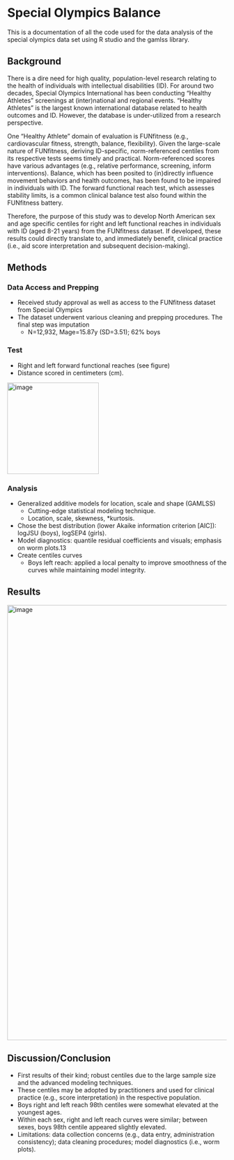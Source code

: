 # Special Olympics Balance
This is a documentation of all the code used for the data analysis of the special olympics data set using R studio and the gamlss library.

## Background
There is a dire need for high quality, population-level research relating to the health of individuals with intellectual disabilities (ID). For around two decades, Special Olympics International has been conducting “Healthy Athletes” screenings at (inter)national and regional events. “Healthy Athletes” is the largest known international database related to health outcomes and ID. However, the database is under-utilized from a research perspective. 

One “Healthy Athlete” domain of evaluation is FUNfitness (e.g., cardiovascular fitness, strength, balance, flexibility). Given the large-scale nature of FUNfitness, deriving ID-specific, norm-referenced centiles from its respective tests seems timely and practical. Norm-referenced scores have various advantages (e.g., relative performance, screening, inform interventions). Balance, which has been posited to (in)directly influence movement behaviors and health outcomes, has been found to be impaired in individuals with ID. The forward functional reach test, which assesses stability limits, is a common clinical balance test also found within the FUNfitness battery. 

Therefore, the purpose of this study was to develop North American sex and age specific centiles for right and left functional reaches in individuals with ID (aged 8-21 years) from the FUNfitness dataset. If developed, these results could directly translate to, and immediately benefit, clinical practice (i.e., aid score interpretation and subsequent decision-making). 


## Methods
### Data Access and Prepping
- Received study approval as well as access to the FUNfitness dataset from Special Olympics
- The dataset underwent various cleaning and prepping procedures. The final step was imputation
  - N=12,932, Mage=15.87y (SD=3.51); 62% boys

### Test
- Right and left forward functional reaches (see figure) 
- Distance scored in centimeters (cm).
<img width="210" alt="image" src="https://user-images.githubusercontent.com/100978347/181093649-8e8e046d-236e-4027-a87a-a6dfaf576408.png">

### Analysis
- Generalized additive models for location, scale and shape (GAMLSS)
  - Cutting-edge statistical modeling technique.
  - Location, scale, skewness, *kurtosis.
- Chose the best distribution (lower Akaike information criterion [AIC]): logJSU (boys), logSEP4 (girls).
- Model diagnostics: quantile residual coefficients and visuals; emphasis on worm plots.13
- Create centiles curves
  - Boys left reach: applied a local penalty to improve smoothness of the curves while maintaining model integrity.
  

## Results
<img width="1000" alt="image" src="https://user-images.githubusercontent.com/100978347/181094078-53446550-ce0b-432e-afed-b73a955c0409.png">

## Discussion/Conclusion
- First results of their kind; robust centiles due to the large sample size and the advanced modeling techniques.
- These centiles may be adopted by practitioners and used for clinical practice (e.g., score interpretation) in the respective population. 
- Boys right and left reach 98th centiles were somewhat elevated at the youngest ages.
- Within each sex, right and left reach curves were similar; between sexes, boys 98th centile appeared slightly elevated.
- Limitations: data collection concerns (e.g., data entry, administration consistency); data cleaning procedures; model diagnostics (i.e., worm plots).



